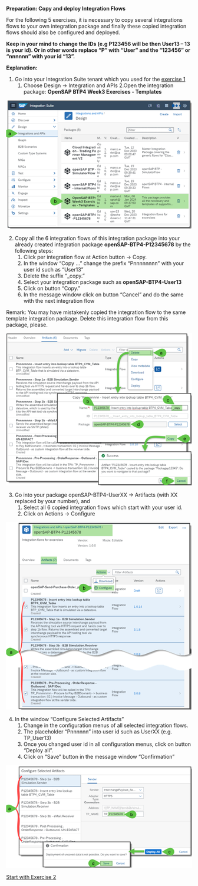 **Preparation: Copy and deploy Integration Flows**

For the following 5 exercises, it is necessary to copy several integrations flows to your own integration package and finally these copied integration flows should also be configured and deployed.

**Keep in your mind to change the IDs (e.g P123456 will be then User13 – 13 is your id). Or in other words replace “P” with “User” and the “123456” or “nnnnnn” with your id “13”.**


**Explanation:**

1. Go into your Integration Suite tenant which you used for the [exercise 1](https://github.com/SAP-samples/integration-suite-b2b-exercises-basic/tree/main/exercises/Ex01)
   1. Choose Design -> Integration and APIs
    2.Open the integration package: **OpenSAP BTP4 Week3 Exercises - Templates**

![image](assets/1.png)


2. Copy all the 6 integration flows of this integration package into your already created integration package **openSAP-BTP4-P12345678** by the following steps:
    1.	Click per integration flow at Action button -> Copy.
    2.	In the window “Copy …” change the prefix “Pnnnnnnnn” with your user id such as “User13” 
    3.	Delete the suffix “_copy.”
    4.	Select your integration package such as **openSAP-BTP4-User13**
    5.	Click on button “Copy.” 
    6.	In the message window click on button “Cancel” and do the same with the next integration flow

Remark: You may have mistakenly copied the integration flow to the same template integration package. Delete this integration flow from this package, please.

![image](assets/2.png)

3. Go into your package openSAP-BTP4-UserXX -> Artifacts (with XX replaced by your number), and
    1.	Select all 6 copied integration flows which start with your user id.
    2.	Click on Actions -> Configure

![image](assets/3.png)

4. In the window “Configure Selected Artifacts”
    1.	Change in the configuration menus of all selected integration flows. 
    2.	The placeholder “Pnnnnnn” into user id such as UserXX (e.g. TP_User13)
    3.	Once you changed user id in all configuration menus, click on button “Deploy all”.
    4.	Click on “Save” button in the message window “Confirmation”

![image](assets/4.png)

[Start with Exercise 2](../Exercise%202/README.md)

